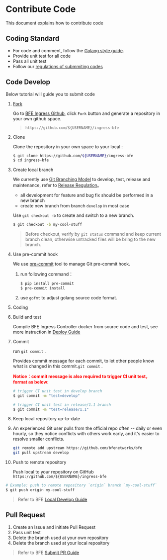 # Contribute Code
This document explains how to contribute code

## Coding Standard
- For code and comment, follow the [Golang style guide](https://github.com/golang/go/wiki/Style).
- Provide unit test for all code
- Pass all unit test
- Follow our [regulations of submmiting codes](https://www.bfe-networks.net/en_us/development/submit_pr_guide/)

## Code Develop
Below tutorial will guide you to submit code

1. [Fork](https://help.github.com/articles/fork-a-repo/)
   
    Go to [BFE Ingress Github][], click `Fork` button and generate a repository in your own github space.
    
    >  `https://github.com/${USERNAME}/ingress-bfe`
    
1. Clone
   
    Clone the repository  in your own space to your local :
    ```bash
    $ git clone https://github.com/${USERNAME}/ingress-bfe
    $ cd ingress-bfe
    ```
   
1. Create local branch
   
    We currently use [Git Branching Model][] to develop, test, release and maintenance, refer to [Release Regulation][]。
    * all development for feature and bug fix should be performed in a new branch
    * create new branch from branch `develop` in most case

    Use `git checkout -b` to create and switch to a new branch.
    ```bash
    $ git checkout -b my-cool-stuff
    ```
    
    > Before checkout, verify by `git status` command and keep current branch clean, otherwise untracked files will be bring to the new branch. 
    
1. Use pre-commit hook

    We use [pre-commit][] tool to manage Git pre-commit hook. 
    
    
    1. run following command：
        ```bash
        $ pip install pre-commit
        $ pre-commit install
        ```
    1. use  `gofmt` to adjust golang source code format.
    
1. Coding

1. Build and test

    Compile  BFE Ingress Controller docker from source code and test, see more instruction in [Deploy Guide](../deployment.md)
    
1. Commit

    run `git commit` .

    Provides commit message for each commit, to let other people know what is changed in this commit.`git commit` .
    
    <b> <font color="red">Notice：commit message is also required to trigger CI unit test，format as below:</font> </b>
    
    ```bash
    # trigger CI unit test in develop branch
    $ git commit -m "test=develop"
    
    # trigger CI unit test in release/1.1 branch
    $ git commit -m "test=release/1.1"
    ```
    
1. Keep local repository up-to-date

1. An experienced Git user pulls from the official repo often -- daily or even hourly, so they notice conflicts with others work early, and it's easier to resolve smaller conflicts.

   ```bash
   git remote add upstream https://github.com/bfenetworks/bfe
   git pull upstream develop
   ```

10. Push to remote repository

    Push local to your repository on GitHub `https://github.com/${USERNAME}/ingress-bfe`

```bash
# Example: push to remote repository `origin` branch `my-cool-stuff`
$ git push origin my-cool-stuff
```

> Refer to BFE [Local Develop Guide](https://www.bfe-networks.net/en_us/development/local_dev_guide/)

## Pull Request

1. Create an Issue and initiate Pull Request
1. Pass unit test
1. Delete the branch used at your own repository
1. Delete the branch used at your local repository

> Refer to BFE [Submit PR Guide][submit PR guide]

[BFE Ingress Github]: https://github.com/bfenetworks/ingress-bfe
[Git Branching Model]: http://nvie.com/posts/a-successful-git-branching-model/
[Release Regulation]: https://github.com/bfenetworks/bfe/blob/develop/docs/zh_cn/development/release_regulation.md
[pre-commit]: http://pre-commit.com/
[git remote]: https://git-scm.com/docs/git-remote
[submit PR guide]: https://www.bfe-networks.net/en_us/development/submit_pr_guide/